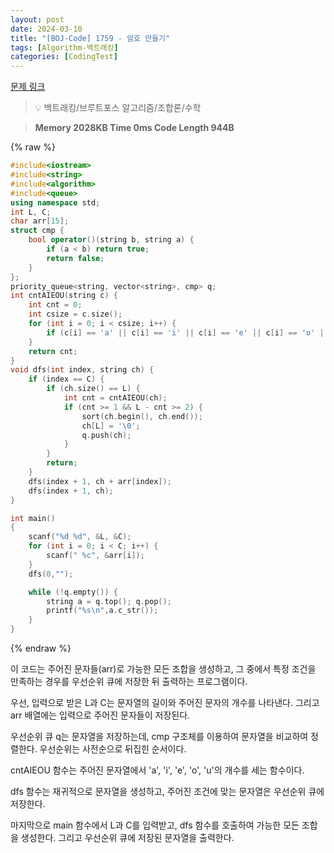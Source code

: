 ```yaml
---
layout: post
date: 2024-03-10
title: "[BOJ-Code] 1759 - 암호 만들기"
tags: [Algorithm-백트래킹]
categories: [CodingTest]
---
```


[문제 링크](https://www.acmicpc.net/problem/1759)


> 💡 백트래킹/브루트포스 알고리즘/조합론/수학


> **Memory   2028KB                                   Time   0ms                                Code Length   944B**



{% raw %}
```c++
#include<iostream>
#include<string>
#include<algorithm>
#include<queue>
using namespace std;
int L, C;
char arr[15];
struct cmp {
	bool operator()(string b, string a) {
		if (a < b) return true;
		return false;
	}
};
priority_queue<string, vector<string>, cmp> q;
int cntAIEOU(string c) {
	int cnt = 0;
	int csize = c.size();
	for (int i = 0; i < csize; i++) {
		if (c[i] == 'a' || c[i] == 'i' || c[i] == 'e' || c[i] == 'o' || c[i] == 'u') cnt++;
	}
	return cnt;
}
void dfs(int index, string ch) {
	if (index == C) {
		if (ch.size() == L) {
			int cnt = cntAIEOU(ch);
			if (cnt >= 1 && L - cnt >= 2) {
				sort(ch.begin(), ch.end());
				ch[L] = '\0';
				q.push(ch);
			}
		}
		return;
	}
	dfs(index + 1, ch + arr[index]);
	dfs(index + 1, ch);
}

int main()
{
	scanf("%d %d", &L, &C);
	for (int i = 0; i < C; i++) {
		scanf(" %c", &arr[i]);
	}
	dfs(0,"");

	while (!q.empty()) {
		string a = q.top(); q.pop();
		printf("%s\n",a.c_str());
	}
}
```
{% endraw %}



이 코드는 주어진 문자들(arr)로 가능한 모든 조합을 생성하고, 그 중에서 특정 조건을 만족하는 경우를 우선순위 큐에 저장한 뒤 출력하는 프로그램이다.

우선, 입력으로 받은 L과 C는 문자열의 길이와 주어진 문자의 개수를 나타낸다. 그리고 arr 배열에는 입력으로 주어진 문자들이 저장된다.

우선순위 큐 q는 문자열을 저장하는데, cmp 구조체를 이용하여 문자열을 비교하여 정렬한다. 우선순위는 사전순으로 뒤집힌 순서이다.

cntAIEOU 함수는 주어진 문자열에서 'a', 'i', 'e', 'o', 'u'의 개수를 세는 함수이다.

dfs 함수는 재귀적으로 문자열을 생성하고, 주어진 조건에 맞는 문자열은 우선순위 큐에 저장한다.

마지막으로 main 함수에서 L과 C를 입력받고, dfs 함수를 호출하여 가능한 모든 조합을 생성한다. 그리고 우선순위 큐에 저장된 문자열을 출력한다.


